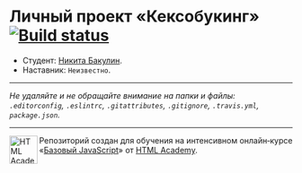 # Личный проект «Кексобукинг» [![Build status][travis-image]][travis-url]

* Студент: [Никита Бакулин](https://up.htmlacademy.ru/javascript/11/user/568287).
* Наставник: `Неизвестно`.

---

_Не удаляйте и не обращайте внимание на папки и файлы:_<br>
_`.editorconfig`, `.eslintrc`, `.gitattributes`, `.gitignore`, `.travis.yml`, `package.json`._

---

<a href="https://htmlacademy.ru/intensive/javascript"><img align="left" width="50" height="50" title="HTML Academy" src="https://up.htmlacademy.ru/static/img/intensive/javascript/logo-for-github.svg"></a>

Репозиторий создан для обучения на интенсивном онлайн‑курсе «[Базовый JavaScript](https://htmlacademy.ru/intensive/javascript)» от [HTML Academy](https://htmlacademy.ru).

[travis-image]: https://travis-ci.org/htmlacademy-javascript/568287-keksobooking.svg?branch=master
[travis-url]: https://travis-ci.org/htmlacademy-javascript/568287-keksobooking
